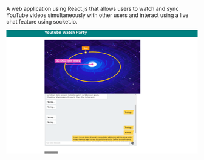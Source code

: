 
A web application using React.js that allows users to watch and sync YouTube videos simultaneously with other users and interact using a live chat feature using socket.io.

![](https://github.com/gfmacaraeg/Watch_Party/blob/master/watch_party.jpg)

